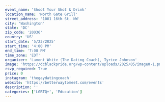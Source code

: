 ```yaml
---
event_name: 'Shoot Your Shot & Drink'
location_name: 'North Gate Grill'
street_address: '1001 16th St. NW'
city: 'Washington'
state: 'DC'
zip_code: '20036'
country: 'US'
start_date: '5/23/2025'
start_time: '4:00 PM'
end_time: '7:00 PM'
time_zone: 'EDT'
organizer: 'Lamont White (The Dating Coach), Tyrice Johnson'
image: 'https://dcblackpride.org/wp-content/uploads/2025/05/image0-1.png'
rsvp_required: True
price: 0
instagram: 'thegaydatingcoach'
website: 'https://betterwaytomeet.com/events'
description: ''
categories: ['LGBTQ+', 'Education']
---
```

